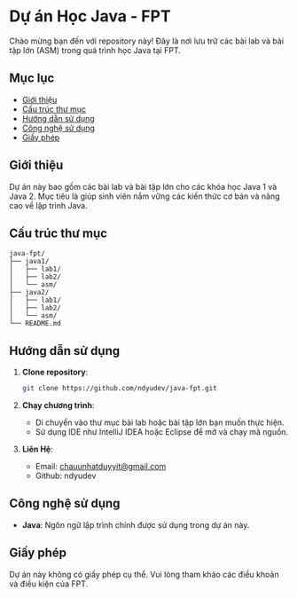 # Dự án Học Java - FPT

Chào mừng bạn đến với repository này! Đây là nơi lưu trữ các bài lab và bài tập lớn (ASM) trong quá trình học Java tại FPT.

## Mục lục

- [Giới thiệu](#giới-thiệu)
- [Cấu trúc thư mục](#cấu-trúc-thư-mục)
- [Hướng dẫn sử dụng](#hướng-dẫn-sử-dụng)
- [Công nghệ sử dụng](#công-nghệ-sử-dụng)
- [Giấy phép](#giấy-phép)

## Giới thiệu

Dự án này bao gồm các bài lab và bài tập lớn cho các khóa học Java 1 và Java 2. Mục tiêu là giúp sinh viên nắm vững các kiến thức cơ bản và nâng cao về lập trình Java.

## Cấu trúc thư mục

```
java-fpt/
├── java1/
│   ├── lab1/
│   ├── lab2/
│   └── asm/
├── java2/
│   ├── lab1/
│   ├── lab2/
│   └── asm/
└── README.md
```

## Hướng dẫn sử dụng

1. **Clone repository**:
   ```bash
   git clone https://github.com/ndyudev/java-fpt.git
   ```

2. **Chạy chương trình**:
    - Di chuyển vào thư mục bài lab hoặc bài tập lớn bạn muốn thực hiện.
    - Sử dụng IDE như IntelliJ IDEA hoặc Eclipse để mở và chạy mã nguồn.
3. **Liên Hệ**:
    - Email: chauunhatduyyit@gmail.com
    - Github: ndyudev

## Công nghệ sử dụng

- **Java**: Ngôn ngữ lập trình chính được sử dụng trong dự án này.

## Giấy phép

Dự án này không có giấy phép cụ thể. Vui lòng tham khảo các điều khoản và điều kiện của FPT.
